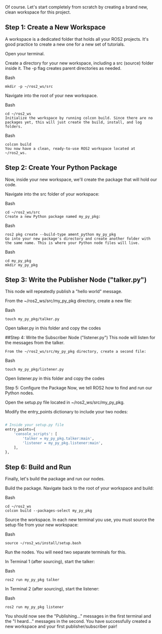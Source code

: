 Of course. Let's start completely from scratch by creating a brand new, clean workspace for this project.

## Step 1: Create a New Workspace
A workspace is a dedicated folder that holds all your ROS2 projects. It's good practice to create a new one for a new set of tutorials.

Open your terminal.

Create a directory for your new workspace, including a src (source) folder inside it. The -p flag creates parent directories as needed.

Bash
```
mkdir -p ~/ros2_ws/src
```
Navigate into the root of your new workspace.

Bash
```
cd ~/ros2_ws
Initialize the workspace by running colcon build. Since there are no packages yet, this will just create the build, install, and log folders.
```
Bash
```
colcon build
You now have a clean, ready-to-use ROS2 workspace located at ~/ros2_ws.
```

## Step 2: Create Your Python Package
Now, inside your new workspace, we'll create the package that will hold our code.

Navigate into the src folder of your workspace:

Bash
```
cd ~/ros2_ws/src
Create a new Python package named my_py_pkg:
```
Bash
```
ros2 pkg create --build-type ament_python my_py_pkg
Go into your new package's directory and create another folder with the same name. This is where your Python node files will live.
```
Bash
```
cd my_py_pkg
mkdir my_py_pkg
```
## Step 3: Write the Publisher Node ("talker.py")
This node will repeatedly publish a "hello world" message.

From the ~/ros2_ws/src/my_py_pkg directory, create a new file:

Bash
```
touch my_py_pkg/talker.py
```
Open talker.py in this folder and copy the codes

##Step 4: Write the Subscriber Node ("listener.py")
This node will listen for the messages from the talker.
```
From the ~/ros2_ws/src/my_py_pkg directory, create a second file:
```
Bash
```
touch my_py_pkg/listener.py
```

Open listener.py in this folder and copy the codes

Step 5: Configure the Package
Now, we tell ROS2 how to find and run our Python nodes.

Open the setup.py file located in ~/ros2_ws/src/my_py_pkg.

Modify the entry_points dictionary to include your two nodes:

```Python

# Inside your setup.py file
entry_points={
    'console_scripts': [
        'talker = my_py_pkg.talker:main',
        'listener = my_py_pkg.listener:main',
    ],
},
```

## Step 6: Build and Run
Finally, let's build the package and run our nodes.

Build the package. Navigate back to the root of your workspace and build:

Bash
```
cd ~/ros2_ws
colcon build --packages-select my_py_pkg
```
Source the workspace. In each new terminal you use, you must source the setup file from your new workspace:

Bash
```
source ~/ros2_ws/install/setup.bash
```
Run the nodes. You will need two separate terminals for this.

In Terminal 1 (after sourcing), start the talker:

Bash
```
ros2 run my_py_pkg talker
```
In Terminal 2 (after sourcing), start the listener:

Bash
```
ros2 run my_py_pkg listener
```
You should now see the "Publishing..." messages in the first terminal and the "I heard..." messages in the second. You have successfully created a new workspace and your first publisher/subscriber pair!
